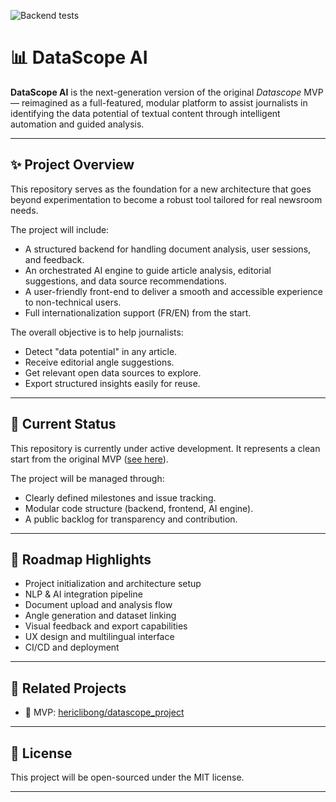 ![Backend tests](https://github.com/hericlibong/<REPO>/actions/workflows/ci.yml/badge.svg)


# 📊 DataScope AI

**DataScope AI** is the next-generation version of the original *Datascope* MVP — reimagined as a full-featured, modular platform to assist journalists in identifying the data potential of textual content through intelligent automation and guided analysis.

---

## ✨ Project Overview

This repository serves as the foundation for a new architecture that goes beyond experimentation to become a robust tool tailored for real newsroom needs.

The project will include:
- A structured backend for handling document analysis, user sessions, and feedback.
- An orchestrated AI engine to guide article analysis, editorial suggestions, and data source recommendations.
- A user-friendly front-end to deliver a smooth and accessible experience to non-technical users.
- Full internationalization support (FR/EN) from the start.

The overall objective is to help journalists:
- Detect "data potential" in any article.
- Receive editorial angle suggestions.
- Get relevant open data sources to explore.
- Export structured insights easily for reuse.

---

## 🧱 Current Status

This repository is currently under active development. It represents a clean start from the original MVP ([see here](https://github.com/hericlibong/datascope_project)).

The project will be managed through:
- Clearly defined milestones and issue tracking.
- Modular code structure (backend, frontend, AI engine).
- A public backlog for transparency and contribution.

---

## 🚧 Roadmap Highlights

- Project initialization and architecture setup
- NLP & AI integration pipeline
- Document upload and analysis flow
- Angle generation and dataset linking
- Visual feedback and export capabilities
- UX design and multilingual interface
- CI/CD and deployment

---

## 🔗 Related Projects

- 🧪 MVP: [hericlibong/datascope_project](https://github.com/hericlibong/datascope_project)

---

## 📄 License

This project will be open-sourced under the MIT license.

---
